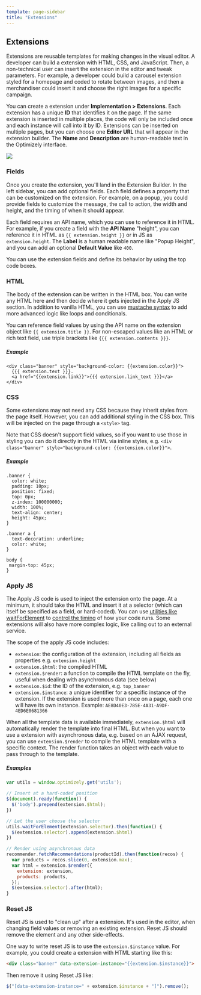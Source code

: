 ```yaml
---
template: page-sidebar
title: "Extensions"
---
```


<h2 class="js-toc-ignore">Extensions</h2>

Extensions are reusable templates for making changes in the visual editor. A developer can build a extension with HTML, CSS, and JavaScript. Then, a non-technical user can insert the extension in the editor and tweak parameters. For example, a developer could build a carousel extension styled for a homepage and coded to rotate between images, and then a merchandiser could insert it and choose the right images for a specific campaign.

You can create a extension under **Implementation > Extensions**. Each extension has a unique **ID** that identifies it on the page. If the same extension is inserted in multiple places, the code will only be included once and each instance will call into it by ID. Extensions can be inserted on multiple pages, but you can choose one **Editor URL** that will appear in the extension builder. The **Name** and **Description** are human-readable text in the Optimizely interface.

![](/assets/img/js/extension-builder.png)

### Fields

Once you create the extension, you'll land in the Extension Builder. In the left sidebar, you can add optional fields. Each field defines a property that can be customized on the extension. For example, on a popup, you could provide fields to customize the message, the call to action, the width and height, and the timing of when it should appear.

Each field requires an API name, which you can use to reference it in HTML. For example, if you create a field with the **API Name** "height", you can reference it in HTML as `{{ extension.height }}` or in JS as ``extension.height``. The **Label** is a human readable name like "Popup Height", and you can add an optional **Default Value** like `400`.


You can use the extension fields and define its behavior by using the top code boxes.

### HTML

The body of the extension can be written in the HTML box. You can write any HTML here and then decide where it gets injected in the Apply JS section. In addition to vanilla HTML, you can use [mustache syntax](http://mustache.github.io/mustache.5.html) to add more advanced logic like loops and conditionals.

You can reference field values by using the API name on the extension object like ``{{ extension.title }}``. For non-escaped values like an HTML or rich text field, use triple brackets like ``{{{ extension.contents }}}``.

##### Example
```
<div class="banner" style="background-color: {{extension.color}}">
  {{{ extension.text }}}.
  <a href="{{extension.link}}">{{{ extension.link_text }}}</a>
</div>
```

### CSS

Some extensions may not need any CSS because they inherit styles from the page itself. However, you can add additional styling in the CSS box. This will be injected on the page through a `<style>` tag.

Note that CSS doesn't support field values, so if you want to use those in styling you can do it directly in the HTML via inline styles, e.g. `<div class="banner" style="background-color: {{extension.color}}">`.

##### Example
```
.banner {
  color: white;
  padding: 10px;
  position: fixed;
  top: 0px;
  z-index: 100000000;
  width: 100%;
  text-align: center;
  height: 45px;
}

.banner a {
  text-decoration: underline;
  color: white;
}

body {
 margin-top: 45px;
}
```

### Apply JS

The Apply JS code is used to inject the extension onto the page. At a minimum, it should take the HTML and insert it at a selector (which can itself be specified as a field, or hard-coded). You can use [utilities like waitForElement](#waitForElement) to [control the timing](#timing) of how your code runs. Some extensions will also have more complex logic, like calling out to an external service.

The scope of the apply JS code includes:
- `extension`: the configuration of the extension, including all fields as properties e.g. `extension.height`
- `extension.$html`: the compiled HTML
- `extension.$render`: a function to compile the HTML template on the fly, useful when dealing with asynchronous data (see below)
- `extension.$id`: the ID of the extension, e.g. `top_banner`
- `extension.$instance`: a unique identifier for a specific instance of the extension. If the extension is used more than once on a page, each one will have its own instance. Example: `AE8D40E3-785E-4A31-A9DF-4ED6E0681366`

When all the template data is available immediately, `extension.$html` will automatically render the template into final HTML. But when you want to use a extension with asynchronous data, e.g. based on an AJAX request, you can use `extension.$render` to compile the HTML template with a specific context. The render function takes an object with each value to pass through to the template.

##### Examples
```js
var utils = window.optimizely.get('utils');

// Insert at a hard-coded position
$(document).ready(function() {
  $('body').prepend(extension.$html);  
})

// Let the user choose the selector
utils.waitForElement(extension.selector).then(function() {
  $(extension.selector).append(extension.$html)  
})

// Render using asynchronous data
recommender.fetchRecommendations(productId).then(function(recos) {
  var products = recos.slice(0, extension.max);
  var html = extension.$render({
    extension: extension,
    products: products,
  });
  $(extension.selector).after(html);
}
```

### Reset JS

Reset JS is used to "clean up" after a extension. It's used in the editor, when changing field values or removing an existing extension. Reset JS should remove the element and any other side-effects.

One way to write reset JS is to use the `extension.$instance` value. For example, you could create a extension with HTML starting like this:
```html
<div class="banner" data-extension-instance="{{extension.$instance}}">
```

Then remove it using Reset JS like:
```js
$("[data-extension-instance=" + extension.$instance + "]").remove();
```
